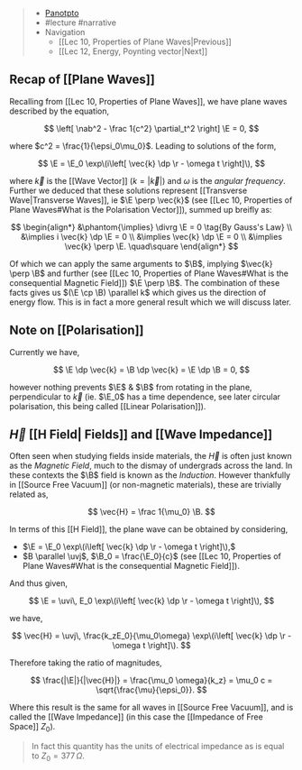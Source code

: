 > - [Panotpto](https://uniofbath.cloud.panopto.eu/Panopto/Pages/Viewer.aspx?id=5ab5cbc7-7633-4ef8-b625-acd7012955c7)
> - #lecture #narrative
> - Navigation
> 	- [[Lec 10, Properties of Plane Waves|Previous]]
> 	- [[Lec 12, Energy, Poynting vector|Next]]

## Recap of [[Plane Waves]]

Recalling from [[Lec 10, Properties of Plane Waves]], we have plane waves described by the equation,

$$
\left[
\nab^2 - \frac 1{c^2} \partial_t^2
\right] \E = 0,
$$

where $c^2 = \frac{1}{\epsi_0\mu_0}$. Leading to solutions of the form,

$$
\E = \E_0 \exp\(i\left[ \vec{k} \dp \r - \omega t \right]\),
$$

where $\vec{k}$ is the [[Wave Vector]] ($k = |\vec{k}|$) and $\omega$ is the *angular frequency*. Further we deduced that these solutions represent [[Transverse Wave|Transverse Waves]], ie $\E \perp \vec{k}$ (see [[Lec 10, Properties of Plane Waves#What is the Polarisation Vector]]), summed up breifly as:

$$
\begin{align*}
&\phantom{\implies} \divrg \E = 0
\tag{By Gauss's Law} \\
&\implies i \vec{k} \dp \E = 0 \\
&\implies \vec{k} \dp \E = 0 \\
&\implies \vec{k} \perp \E. \quad\square
\end{align*}
$$

Of which we can apply the same arguments to $\B$, implying $\vec{k} \perp \B$ and further (see [[Lec 10, Properties of Plane Waves#What is the consequential Magnetic Field]]) $\E \perp \B$. The combination of these facts gives us $(\E \cp \B) \parallel k$ which gives us the direction of energy flow. This is in fact a more general result which we will discuss later.

## Note on [[Polarisation]]
Currently we have,

$$
\E \dp \vec{k} = \B \dp \vec{k} = \E \dp \B = 0,
$$

however nothing prevents $\E$ & $\B$ from rotating in the plane, perpendicular to $\vec{k}$ (ie. $\E_0$ has a time dependence, see later circular polarisation, this being called [[Linear Polarisation]]).

## $\vec{H}$ [[H Field| Fields]] and [[Wave Impedance]]

Often seen when studying fields inside materials, the $\vec{H}$ is often just known as the *Magnetic Field*, much to the dismay of undergrads across the land. In these contexts the $\B$ field is known as the *Induction*. However thankfully in [[Source Free Vacuum]] (or non-magnetic materials), these are trivially related as,

$$
\vec{H} = \frac 1{\mu_0} \B.
$$

In terms of this [[H Field]], the plane wave can be obtained by considering,

- $\E = \E_0 \exp\(i\left[ \vec{k} \dp \r - \omega t \right]\),$
- $B \parallel \uvj$, $\B_0 = \frac{\E_0}{c}$ (see [[Lec 10, Properties of Plane Waves#What is the consequential Magnetic Field]]).

And thus given,

$$
\E = \uvi\, E_0 \exp\(i\left[ \vec{k} \dp \r - \omega t \right]\),
$$

we have,

$$
\vec{H} = \uvj\, \frac{k_zE_0}{\mu_0\omega} \exp\(i\left[ \vec{k} \dp \r - \omega t \right]\).
$$

Therefore taking the ratio of magnitudes,

$$
\frac{|\E|}{|\vec{H}|} = \frac{\mu_0 \omega}{k_z} = \mu_0 c = \sqrt{\frac{\mu}{\epsi_0}}.
$$

Where this result is the same for all waves in [[Source Free Vacuum]], and is called the [[Wave Impedance]] (in this case the [[Impedance of Free Space]] $Z_0$).

> In fact this quantity has the units of electrical impedance as is equal to $Z_0 = 377\, \Omega$.
